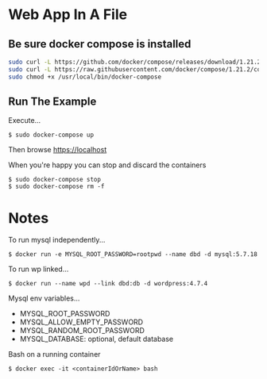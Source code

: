Web App In A File
=================    

## Be sure docker compose is installed

```sh
sudo curl -L https://github.com/docker/compose/releases/download/1.21.2/docker-compose-$(uname -s)-$(uname -m) -o /usr/local/bin/docker-compose
sudo curl -L https://raw.githubusercontent.com/docker/compose/1.21.2/contrib/completion/bash/docker-compose -o /etc/bash_completion.d/docker-compose
sudo chmod +x /usr/local/bin/docker-compose
```

## Run The Example

Execute...

    $ sudo docker-compose up

Then browse <https://localhost>

When you're happy you can stop and discard the containers

    $ sudo docker-compose stop
    $ sudo docker-compose rm -f

# Notes

To run mysql independently...

    $ docker run -e MYSQL_ROOT_PASSWORD=rootpwd --name dbd -d mysql:5.7.18

To run wp linked...    

    $ docker run --name wpd --link dbd:db -d wordpress:4.7.4

Mysql env variables...
* MYSQL_ROOT_PASSWORD
* MYSQL_ALLOW_EMPTY_PASSWORD
* MYSQL_RANDOM_ROOT_PASSWORD
* MYSQL_DATABASE: optional, default database

Bash on a running container

    $ docker exec -it <containerIdOrName> bash
